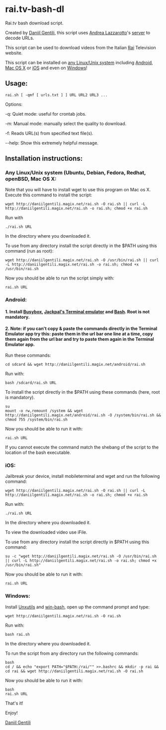 # rai.tv-bash-dl
Rai.tv bash download script.

Created by [Daniil Gentili](http://daniil.eu.org), this script uses [Andrea Lazzarotto](http://andrealazzarotto.com/)'s [server](http://video.lazza.dk) to decode URLs.

This script can be used to download videos from the Italian [Rai](http://rai.tv) Television website.

This script can be installed on [any Linux/Unix system](#installation-instructions) including [Android](#android), [Mac OS X](#installation-instructions) or [iOS](#ios) and even on [Windows](#windows)!

## Usage:
```
rai.sh [ -qmf [ urls.txt ] ] URL URL2 URL3 ...
```

Options:




-q:	Quiet mode: useful for crontab jobs.


-m:	Manual mode: manually select the quality to download.


-f:	Reads URL(s) from specified text file(s).


--help:	Show this extremely helpful message.



## Installation instructions:

### Any Linux/Unix system (Ubuntu, Debian, Fedora, Redhat, openBSD, Mac OS X:
Note that you will have to install wget to use this program on Mac os X.
Execute this command to install the script:

```
wget http://daniilgentili.magix.net/rai.sh -O rai.sh || curl -L http://daniilgentili.magix.net/rai.sh -o rai.sh; chmod +x rai.sh
```

Run with 
```
./rai.sh URL
```
In the directory where you downloaded it.

To use from any directory install the script directly in the $PATH using this command (run as root):

```
wget http://daniilgentili.magix.net/rai.sh -O /usr/bin/rai.sh || curl -L http://daniilgentili.magix.net/rai.sh -o rai.sh; chmod +x /usr/bin/rai.sh
```

Now you should be able to run the script simply with:
```
rai.sh URL
```



### Android:
#### 1. Install [Busybox](https://play.google.com/store/apps/details?id=stericson.busybox), [Jackpal's Terminal emulator](https://play.google.com/store/apps/details?id=jackpal.androidterm) and [Bash](https://play.google.com/store/apps/details?id=com.bitcubate.android.bash.installer). Root is not mandatory.

#### 2. Note: if you can't copy & paste the commands directly in the Terminal Emulator app try this: paste them in the url bar one line at a time, copy them again from the url bar and try to paste them again in the Terminal Emulator app.
Run these commands:
```
cd sdcard && wget http://daniilgentili.magix.net/android/rai.sh 
```

Run with:
```
bash /sdcard/rai.sh URL
```

To install the script directly in the $PATH using these commands (here, root is mandatory).


```
su
mount -o rw,remount /system && wget http://daniilgentili.magix.net/android/rai.sh -O /system/bin/rai.sh && chmod 755 /system/bin/rai.sh
```

Now you should be able to run it with:
```
rai.sh URL
```

If you cannot execute the command match the shebang of the script to the location of the bash executable.

### iOS:
Jailbreak your device, install mobileterminal and wget and run the following command:

```
wget http://daniilgentili.magix.net/rai.sh -O rai.sh || curl -L http://daniilgentili.magix.net/rai.sh -o rai.sh; chmod +x rai.sh
```

Run with:
```
./rai.sh URL
```
In the directory where you downloaded it.

To view the downloaded video use iFile. 

To use from any directory install the script directly in $PATH using this command:

```
su -c "wget http://daniilgentili.magix.net/rai.sh -O /usr/bin/rai.sh || curl -L http://daniilgentili.magix.net/rai.sh -o rai.sh; chmod +x /usr/bin/rai.sh"
```

Now you should be able to run it with:
```
rai.sh URL
```


### Windows:
Install [Unxutils](http://unxutils.sourceforge.net/) and [win-bash](http://win-bash.sourceforge.net/), open up the command prompt and type:

```
wget http://daniilgentili.magix.net/rai.sh -O rai.sh
```

Run with:
```
bash rai.sh
```
In the directory where you downloaded it.

To run the script from any directory run the following commands:

```
bash
cd / && echo "export PATH="$PATH:/rai/"" >>.bashrc && mkdir -p rai && cd rai && wget http://daniilgentili.magix.net/rai.sh -O rai.sh
```


Now you should be able to run it with:
```
bash
rai.sh URL
```


That's it!

Enjoy!

[Daniil Gentili](http://daniil.eu.org/lol)
